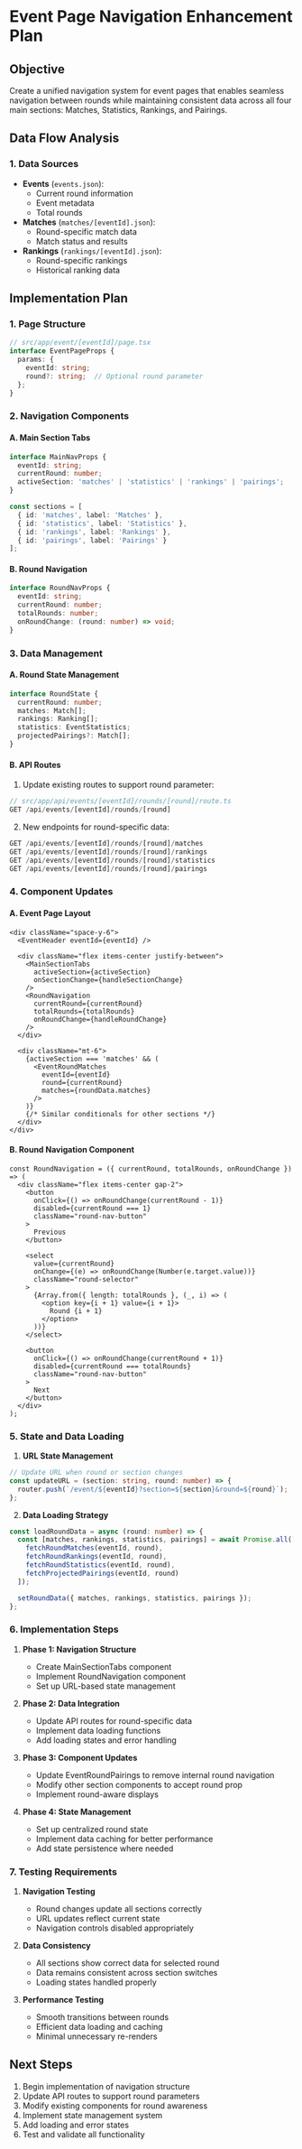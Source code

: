 # Event Page Navigation Enhancement Plan

## Objective
Create a unified navigation system for event pages that enables seamless navigation between rounds while maintaining consistent data across all four main sections: Matches, Statistics, Rankings, and Pairings.

## Data Flow Analysis

### 1. Data Sources
- **Events** (`events.json`):
  - Current round information
  - Event metadata
  - Total rounds
- **Matches** (`matches/[eventId].json`):
  - Round-specific match data
  - Match status and results
- **Rankings** (`rankings/[eventId].json`):
  - Round-specific rankings
  - Historical ranking data

## Implementation Plan

### 1. Page Structure

```typescript
// src/app/event/[eventId]/page.tsx
interface EventPageProps {
  params: {
    eventId: string;
    round?: string;  // Optional round parameter
  };
}
```

### 2. Navigation Components

#### A. Main Section Tabs
```typescript
interface MainNavProps {
  eventId: string;
  currentRound: number;
  activeSection: 'matches' | 'statistics' | 'rankings' | 'pairings';
}

const sections = [
  { id: 'matches', label: 'Matches' },
  { id: 'statistics', label: 'Statistics' },
  { id: 'rankings', label: 'Rankings' },
  { id: 'pairings', label: 'Pairings' }
];
```

#### B. Round Navigation
```typescript
interface RoundNavProps {
  eventId: string;
  currentRound: number;
  totalRounds: number;
  onRoundChange: (round: number) => void;
}
```

### 3. Data Management

#### A. Round State Management
```typescript
interface RoundState {
  currentRound: number;
  matches: Match[];
  rankings: Ranking[];
  statistics: EventStatistics;
  projectedPairings?: Match[];
}
```

#### B. API Routes
1. Update existing routes to support round parameter:
```typescript
// src/app/api/events/[eventId]/rounds/[round]/route.ts
GET /api/events/[eventId]/rounds/[round]
```

2. New endpoints for round-specific data:
```typescript
GET /api/events/[eventId]/rounds/[round]/matches
GET /api/events/[eventId]/rounds/[round]/rankings
GET /api/events/[eventId]/rounds/[round]/statistics
GET /api/events/[eventId]/rounds/[round]/pairings
```

### 4. Component Updates

#### A. Event Page Layout
```tsx
<div className="space-y-6">
  <EventHeader eventId={eventId} />
  
  <div className="flex items-center justify-between">
    <MainSectionTabs
      activeSection={activeSection}
      onSectionChange={handleSectionChange}
    />
    <RoundNavigation
      currentRound={currentRound}
      totalRounds={totalRounds}
      onRoundChange={handleRoundChange}
    />
  </div>

  <div className="mt-6">
    {activeSection === 'matches' && (
      <EventRoundMatches
        eventId={eventId}
        round={currentRound}
        matches={roundData.matches}
      />
    )}
    {/* Similar conditionals for other sections */}
  </div>
</div>
```

#### B. Round Navigation Component
```tsx
const RoundNavigation = ({ currentRound, totalRounds, onRoundChange }) => (
  <div className="flex items-center gap-2">
    <button
      onClick={() => onRoundChange(currentRound - 1)}
      disabled={currentRound === 1}
      className="round-nav-button"
    >
      Previous
    </button>
    
    <select 
      value={currentRound}
      onChange={(e) => onRoundChange(Number(e.target.value))}
      className="round-selector"
    >
      {Array.from({ length: totalRounds }, (_, i) => (
        <option key={i + 1} value={i + 1}>
          Round {i + 1}
        </option>
      ))}
    </select>

    <button
      onClick={() => onRoundChange(currentRound + 1)}
      disabled={currentRound === totalRounds}
      className="round-nav-button"
    >
      Next
    </button>
  </div>
);
```

### 5. State and Data Loading

1. **URL State Management**
```typescript
// Update URL when round or section changes
const updateURL = (section: string, round: number) => {
  router.push(`/event/${eventId}?section=${section}&round=${round}`);
};
```

2. **Data Loading Strategy**
```typescript
const loadRoundData = async (round: number) => {
  const [matches, rankings, statistics, pairings] = await Promise.all([
    fetchRoundMatches(eventId, round),
    fetchRoundRankings(eventId, round),
    fetchRoundStatistics(eventId, round),
    fetchProjectedPairings(eventId, round)
  ]);

  setRoundData({ matches, rankings, statistics, pairings });
};
```

### 6. Implementation Steps

1. **Phase 1: Navigation Structure**
   - Create MainSectionTabs component
   - Implement RoundNavigation component
   - Set up URL-based state management

2. **Phase 2: Data Integration**
   - Update API routes for round-specific data
   - Implement data loading functions
   - Add loading states and error handling

3. **Phase 3: Component Updates**
   - Update EventRoundPairings to remove internal round navigation
   - Modify other section components to accept round prop
   - Implement round-aware displays

4. **Phase 4: State Management**
   - Set up centralized round state
   - Implement data caching for better performance
   - Add state persistence where needed

### 7. Testing Requirements

1. **Navigation Testing**
   - Round changes update all sections correctly
   - URL updates reflect current state
   - Navigation controls disabled appropriately

2. **Data Consistency**
   - All sections show correct data for selected round
   - Data remains consistent across section switches
   - Loading states handled properly

3. **Performance Testing**
   - Smooth transitions between rounds
   - Efficient data loading and caching
   - Minimal unnecessary re-renders

## Next Steps

1. Begin implementation of navigation structure
2. Update API routes to support round parameters
3. Modify existing components for round awareness
4. Implement state management system
5. Add loading and error states
6. Test and validate all functionality